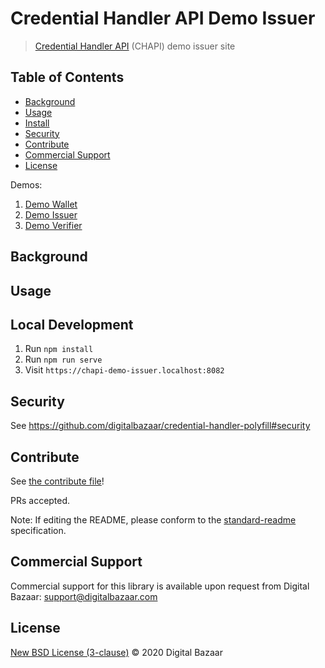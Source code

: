 # Credential Handler API Demo Issuer

> [Credential Handler API](https://w3c-ccg.github.io/credential-handler-api/) (CHAPI) demo issuer site

## Table of Contents

- [Background](#background)
- [Usage](#usage)
- [Install](#install)
- [Security](#security)
- [Contribute](#contribute)
- [Commercial Support](#commercial-support)
- [License](#license)

Demos:

1. [Demo Wallet](https://chapi-demo-wallet.digitalbazaar.com/)
2. [Demo Issuer](https://chapi-demo-issuer.digitalbazaar.com/)
3. [Demo Verifier](https://chapi-demo-verifier.digitalbazaar.com/)

## Background

## Usage

## Local Development

1. Run `npm install`
2. Run `npm run serve`
3. Visit `https://chapi-demo-issuer.localhost:8082`

## Security

See https://github.com/digitalbazaar/credential-handler-polyfill#security

## Contribute

See [the contribute file](https://github.com/digitalbazaar/bedrock/blob/master/CONTRIBUTING.md)!

PRs accepted.

Note: If editing the README, please conform to the
[standard-readme](https://github.com/RichardLitt/standard-readme) specification.

## Commercial Support

Commercial support for this library is available upon request from
Digital Bazaar: support@digitalbazaar.com

## License

[New BSD License (3-clause)](LICENSE) © 2020 Digital Bazaar
